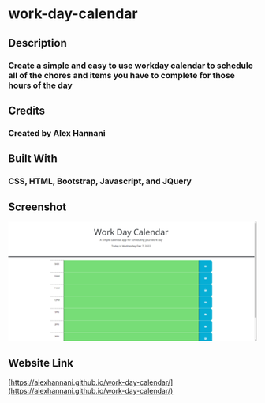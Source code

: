 # work-day-calendar

## Description

### Create a simple and easy to use workday calendar to schedule all of the chores and items you have to complete for those hours of the day

## Credits

### Created by Alex Hannani

## Built With

### CSS, HTML, Bootstrap, Javascript, and JQuery

## Screenshot

![screenshot of webpage](./assets/work-day-calendar-screenshot.png)

## Website Link

[https://alexhannani.github.io/work-day-calendar/](https://alexhannani.github.io/work-day-calendar/)